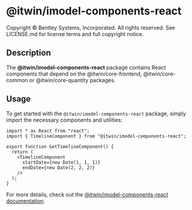 # @itwin/imodel-components-react

Copyright © Bentley Systems, Incorporated. All rights reserved. See LICENSE.md for license terms and full copyright notice.

## Description

The **@itwin/imodel-components-react** package contains React components that depend on the @itwin/core-frontend, @itwin/core-common or @itwin/core-quantity packages.

## Usage

To get started with the `@itwin/imodel-components-react` package, simply import the necessary components and utilities:

```tsx
import * as React from "react";
import { TimelineComponent } from "@itwin/imodel-components-react";

export function GetTimelineComponent() {
  return (
    <TimelineComponent
      startDate={new Date(1, 1, 1)}
      endDate={new Date(2, 2, 2)}
    />
  );
}
```

For more details, check out the [@itwin/imodel-components-react documentation](https://www.itwinjs.org/reference/imodel-components-react/).
